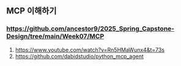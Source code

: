 ## MCP 이해하기
### https://github.com/ancestor9/2025_Spring_Capstone-Design/tree/main/Week07/MCP

1. https://www.youtube.com/watch?v=Rn5HMaWunx4&t=73s
2. https://github.com/dabidstudio/python_mcp_agent
